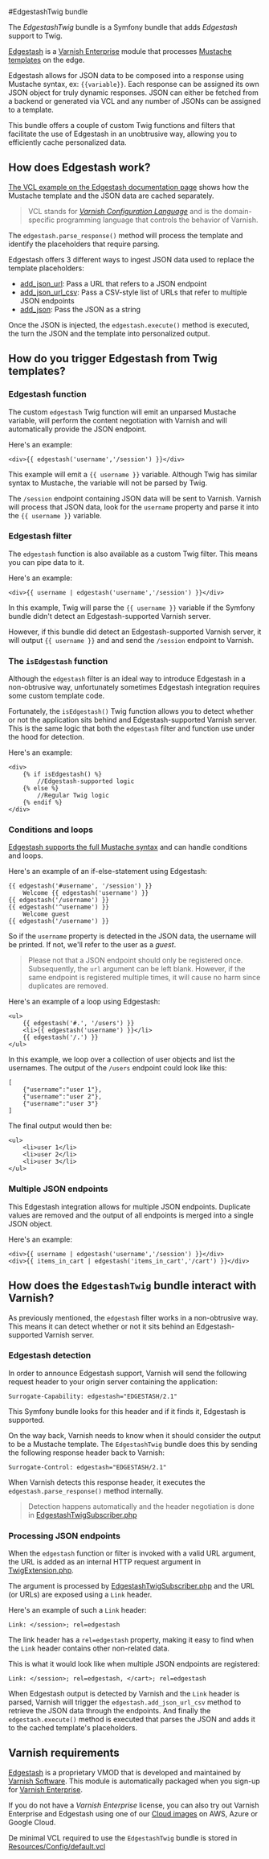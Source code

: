#EdgestashTwig bundle

The *EdgestashTwig* bundle is a Symfony bundle that adds *Edgestash* support to Twig.

[Edgestash](https://docs.varnish-software.com/varnish-cache-plus/vmods/edgestash/) is a [Varnish Enterprise](https://www.varnish-software.com/solutions/varnish-enterprise/) module that processes [Mustache templates](https://mustache.github.io/) on the edge.

Edgestash allows for JSON data to be composed into a response using Mustache syntax, ex: `{{variable}}`. Each response can be assigned its own JSON object for truly dynamic responses. JSON can either be fetched from a backend or generated via VCL and any number of JSONs can be assigned to a template.

This bundle offers a couple of custom Twig functions and filters that facilitate the use of Edgestash in an unobtrusive way, allowing you to efficiently cache personalized data.

## How does Edgestash work?

[The VCL example on the Edgestash documentation page](https://docs.varnish-software.com/varnish-cache-plus/vmods/edgestash/#vcl-example) shows how the Mustache template and the JSON data are cached separately.

> VCL stands for [*Varnish Configuration Language*](https://varnish-cache.org/docs/trunk/reference/vcl.html) and is the domain-specific programming language that controls the behavior of Varnish. 

The `edgestash.parse_response()` method will process the template and identify the placeholders that require parsing.

Edgestash offers 3 different ways to ingest JSON data used to replace the template placeholders:

* [add_json_url](https://docs.varnish-software.com/varnish-cache-plus/vmods/edgestash/#add-json-url): Pass a URL that refers to a JSON endpoint
* [add_json_url_csv](https://docs.varnish-software.com/varnish-cache-plus/vmods/edgestash/#add-json-url-csv): Pass a CSV-style list of URLs that refer to multiple JSON endpoints
* [add_json](https://docs.varnish-software.com/varnish-cache-plus/vmods/edgestash/#add-json): Pass the JSON as a string

Once the JSON is injected, the `edgestash.execute()` method is executed, the turn the JSON and the template into personalized output.

## How do you trigger Edgestash from Twig templates?
### Edgestash function

The custom `edgestash` Twig function will emit an unparsed Mustache variable, will perform the content negotiation with Varnish and will automatically provide the JSON endpoint.

Here's an example:

```
<div>{{ edgestash('username','/session') }}</div>
```

This example will emit a `{{ username }}` variable. Although Twig has similar syntax to Mustache, the variable will not be parsed by Twig.

The `/session` endpoint containing JSON data will be sent to Varnish. Varnish will process that JSON data, look for the `username` property and parse it into the `{{ username }}` variable.

### Edgestash filter

The `edgestash` function is also available as a custom Twig filter. This means you can pipe data to it.

Here's an example:

```
<div>{{ username | edgestash('username','/session') }}</div>
```

In this example, Twig will parse the `{{ username }}` variable if the Symfony bundle didn't detect an Edgestash-supported Varnish server. 

However, if this bundle did detect an Edgestash-supported Varnish server, it will output `{{ username }}` and and send the `/session` endpoint to Varnish.

### The `isEdgestash` function

Although the `edgestash` filter is an ideal way to introduce Edgestash in a non-obtrusive way, unfortunately sometimes Edgestash integration requires some custom template code.

Fortunately, the `isEdgestash()` Twig function allows you to detect whether or not the application sits behind and Edgestash-supported Varnish server. This is the same logic that both the `edgestash` filter and function use under the hood for detection.

Here's an example:

```
<div>
    {% if isEdgestash() %}
        //Edgestash-supported logic
    {% else %}
        //Regular Twig logic
    {% endif %}
</div>
```  

### Conditions and loops

[Edgestash supports the full Mustache syntax](https://docs.varnish-software.com/varnish-cache-plus/vmods/edgestash/#variables-and-expressions) and can handle conditions and loops.

Here's an example of an if-else-statement using Edgestash:

```
{{ edgestash('#username', '/session') }}
    Welcome {{ edgestash('username') }}
{{ edgestash('/username') }}
{{ edgestash('^username') }}
    Welcome guest
{{ edgestash('/username') }}
``` 

So if the `username` property is detected in the JSON data, the username will be printed. If not, we'll refer to the user as a *guest*.

> Please not that a JSON endpoint should only be registered once. Subsequently, the `url` argument can be left blank. However, if the same endpoint is registered multiple times, it will cause no harm since duplicates are removed.

Here's an example of a loop using Edgestash:

```
<ul>
    {{ edgestash('#.', '/users') }}
    <li>{{ edgestash('username') }}</li>
    {{ edgestash('/.') }}
</ul>
```
In this example, we loop over a collection of user objects and list the usernames. The output of the `/users` endpoint could look like this:

```
[
    {"username":"user 1"},
    {"username":"user 2"},
    {"username":"user 3"}
]
```

The final output would then be:

```
<ul>
    <li>user 1</li>
    <li>user 2</li>
    <li>user 3</li>
</ul>
```

### Multiple JSON endpoints

This Edgestash integration allows for multiple JSON endpoints. Duplicate values are removed and the output of all endpoints is merged into a single JSON object.

Here's an example:

```
<div>{{ username | edgestash('username','/session') }}</div>
<div>{{ items_in_cart | edgestash('items_in_cart','/cart') }}</div>
```

## How does the `EdgestashTwig` bundle interact with Varnish?

As previously mentioned, the `edgestash` filter works in a non-obtrusive way. This means it can detect whether or not it sits behind an Edgestash-supported Varnish server.

### Edgestash detection

In order to announce Edgestash support, Varnish will send the following request header to your origin server containing the application:

`Surrogate-Capability: edgestash="EDGESTASH/2.1"`

This Symfony bundle looks for this header and if it finds it, Edgestash is supported.

On the way back, Varnish needs to know when it should consider the output to be a Mustache template. The `EdgestashTwig` bundle does this by sending the following response header back to Varnish:

`Surrogate-Control: edgestash="EDGESTASH/2.1"`

When Varnish detects this response header, it executes the `edgestash.parse_response()` method internally.

> Detection happens automatically and the header negotiation is done in [EdgestashTwigSubscriber.php](/EventSubscriber/EdgestashTwigSubscriber.php)

### Processing JSON endpoints

When the `edgestash` function or filter is invoked with a valid URL argument, the URL is added as an internal HTTP request argument in [TwigExtension.php](/TwigExtension.php).

The argument is processed by [EdgestashTwigSubscriber.php](/EventSubscriber/EdgestashTwigSubscriber.php) and the URL (or URLs) are exposed using a `Link` header.

Here's an example of such a `Link` header:

```
Link: </session>; rel=edgestash
``` 

The link header has a `rel=edgestash` property, making it easy to find when the `Link` header contains other non-related data.

This is what it would look like when multiple JSON endpoints are registered:

```
Link: </session>; rel=edgestash, </cart>; rel=edgestash
```

When Edgestash output is detected by Varnish and the `Link` header is parsed, Varnish will trigger the `edgestash.add_json_url_csv` method to retrieve the JSON data through the endpoints. And finally the `edgestash.execute()` method is executed that parses the JSON and adds it to the cached template's placeholders.

## Varnish requirements

[Edgestash](https://docs.varnish-software.com/varnish-cache-plus/vmods/edgestash) is a proprietary VMOD that is developed and maintained by [Varnish Software](https://www.varnish-software.com). This module is automatically packaged when you sign-up for [Varnish Enterprise](https://www.varnish-software.com/solutions/varnish-enterprise/).

If you do not have a *Varnish Enterprise* license, you can also try out Varnish Enterprise and Edgestash using one of our [Cloud images](https://www.varnish-software.com/products/varnish-cloud/) on AWS, Azure or Google Cloud.

De minimal VCL required to use the `EdgestashTwig` bundle is stored in [Resources/Config/default.vcl](/Resources/Config/default.vcl)